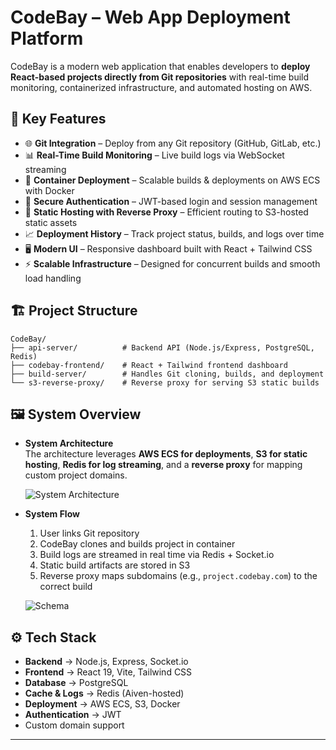 # CodeBay – Web App Deployment Platform

CodeBay is a modern web application that enables developers to **deploy React-based projects directly from Git repositories** with real-time build monitoring, containerized infrastructure, and automated hosting on AWS.

## 🚀 Key Features

- 🌐 **Git Integration** – Deploy from any Git repository (GitHub, GitLab, etc.)
- 📊 **Real-Time Build Monitoring** – Live build logs via WebSocket streaming
- 🐳 **Container Deployment** – Scalable builds & deployments on AWS ECS with Docker
- 🔐 **Secure Authentication** – JWT-based login and session management
- 📁 **Static Hosting with Reverse Proxy** – Efficient routing to S3-hosted static assets
- 📈 **Deployment History** – Track project status, builds, and logs over time
- 🖥 **Modern UI** – Responsive dashboard built with React + Tailwind CSS
- ⚡ **Scalable Infrastructure** – Designed for concurrent builds and smooth load handling

## 🏗 Project Structure

```
CodeBay/
├── api-server/          # Backend API (Node.js/Express, PostgreSQL, Redis)
├── codebay-frontend/    # React + Tailwind frontend dashboard
├── build-server/        # Handles Git cloning, builds, and deployment
└── s3-reverse-proxy/    # Reverse proxy for serving S3 static builds
```

## 🖼 System Overview

- **System Architecture**  
    The architecture leverages **AWS ECS for deployments**, **S3 for static hosting**, **Redis for log streaming**, and a **reverse proxy** for mapping custom project domains.
    
    ![System Architecture](https://github.com/Siuumanth/codebay/notes/sysdesign.png)
    
- **System Flow**
    1. User links Git repository
    2. CodeBay clones and builds project in container
    3. Build logs are streamed in real time via Redis + Socket.io
    4. Static build artifacts are stored in S3
    5. Reverse proxy maps subdomains (e.g., `project.codebay.com`) to the correct build
    
    ![Schema](https://github.com/Siuumanth/codebay/notes/db.png)
    

## ⚙️ Tech Stack
    
- **Backend** → Node.js, Express, Socket.io
- **Frontend** → React 19, Vite, Tailwind CSS
- **Database** → PostgreSQL
- **Cache & Logs** → Redis (Aiven-hosted)
- **Deployment** → AWS ECS, S3, Docker
- **Authentication** → JWT
- Custom domain support

---

